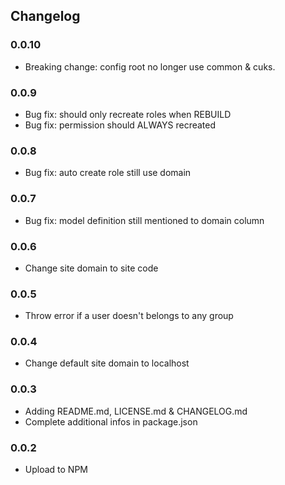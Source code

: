 ## Changelog

### 0.0.10

- Breaking change: config root no longer use common & cuks.

### 0.0.9

- Bug fix: should only recreate roles when REBUILD
- Bug fix: permission should ALWAYS recreated

### 0.0.8

- Bug fix: auto create role still use domain

### 0.0.7

- Bug fix: model definition still mentioned to domain column

### 0.0.6

- Change site domain to site code

### 0.0.5

- Throw error if a user doesn't belongs to any group

### 0.0.4

- Change default site domain to localhost

### 0.0.3

- Adding README.md, LICENSE.md & CHANGELOG.md
- Complete additional infos in package.json

### 0.0.2

- Upload to NPM
